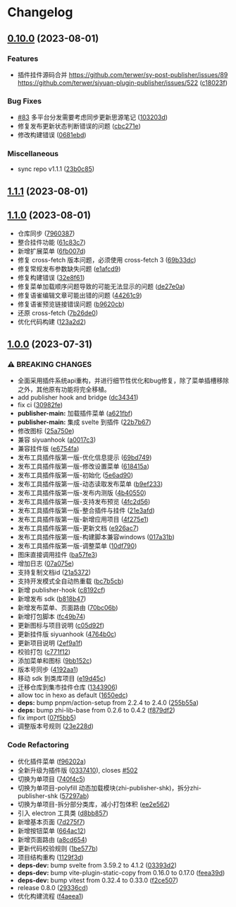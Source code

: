 # Changelog

## [0.10.0](https://github.com/terwer/sy-post-publisher/compare/v0.9.0...v0.10.0) (2023-08-01)
### Features
* 插件挂件源码合并 https://github.com/terwer/sy-post-publisher/issues/89 https://github.com/terwer/siyuan-plugin-publisher/issues/522 ([c18023f](https://github.com/terwer/siyuan-plugin-publisher/commit/c18023f3c9c9a649e1d08a84d89673d29b2a29db))
### Bug Fixes
* [#83](https://github.com/terwer/siyuan-plugin-publisher/issues/83) 多平台分发需要考虑同步更新思源笔记 ([103203d](https://github.com/terwer/siyuan-plugin-publisher/commit/103203d3ad867991f0d86909fcb82bcc2f0cd7ad))
* 修复发布更新状态判断错误的问题 ([cbc271e](https://github.com/terwer/sy-post-publisher/commit/cbc271ee793bb2bfd052ec6971b07b71abd9876f))
* 修改构建错误 ([0681ebd](https://github.com/terwer/siyuan-plugin-publisher/commit/0681ebd97572f2b6651a37c60e67669b8f9c563b))
### Miscellaneous
* sync repo v1.1.1 ([23b0c85](https://github.com/terwer/sy-post-publisher/commit/23b0c852aae9e7981b8d3cd3ec53b061c975064f))
## [1.1.1](https://github.com/terwer/siyuan-plugin-publisher/compare/v1.1.0...v1.1.1) (2023-08-01)
## [1.1.0](https://github.com/terwer/siyuan-plugin-publisher/compare/v1.0.0...v1.1.0) (2023-08-01)
* 仓库同步 ([7960387](https://github.com/terwer/siyuan-plugin-publisher/commit/7960387d1d11216d5bd072db4d26735cf277f048))
* 整合挂件功能 ([61c83c7](https://github.com/terwer/siyuan-plugin-publisher/commit/61c83c756c965235eed576a3c6f4e75cee3972f9))
* 新增扩展菜单 ([6fb007d](https://github.com/terwer/siyuan-plugin-publisher/commit/6fb007df7b04ee212065eb2135903e01a2ab5637))
* 修复 cross-fetch 版本问题，必须使用 cross-fetch 3 ([69b33dc](https://github.com/terwer/siyuan-plugin-publisher/commit/69b33dca0f04da05113dab530e03b23d1082c2b8))
* 修复常规发布参数缺失问题 ([e1afcd9](https://github.com/terwer/siyuan-plugin-publisher/commit/e1afcd923fe64fe53e44dd9df43c44ef5e433005))
* 修复构建错误 ([32e8f61](https://github.com/terwer/siyuan-plugin-publisher/commit/32e8f61d193d0a979c4417653bc8b202b0be7b04))
* 修复菜单加载顺序问题导致的可能无法显示的问题 ([de27e0a](https://github.com/terwer/siyuan-plugin-publisher/commit/de27e0a33fe3fa47dd2b9ea497a01aacea164fbc))
* 修复语雀编辑文章可能出错的问题 ([44261c9](https://github.com/terwer/siyuan-plugin-publisher/commit/44261c93fe776836ffa936b32725ae9748527f19))
* 修复语雀预览链接错误问题 ([b9620cb](https://github.com/terwer/siyuan-plugin-publisher/commit/b9620cb10b12d1a39d24cc47d06ed81f232f2013))
* 还原 cross-fetch ([7b26de0](https://github.com/terwer/siyuan-plugin-publisher/commit/7b26de09487866843a1cbca3c9695183cb22e7a9))
* 优化代码构建 ([123a2d2](https://github.com/terwer/siyuan-plugin-publisher/commit/123a2d2013adb19fbfe7a24fbf42893e8fc361f7))
## [1.0.0](https://github.com/terwer/siyuan-plugin-publisher/compare/v0.8.0...v1.0.0) (2023-07-31)
### ⚠ BREAKING CHANGES
* 全面采用插件系统api重构，并进行细节性优化和bug修复，除了菜单插槽移除之外，其他原有功能将完全移植。
* add publisher hook and bridge ([dc34341](https://github.com/terwer/siyuan-plugin-publisher/commit/dc343414cd1f120a6dde6bf34420ec8c30b42454))
* fix ci ([30982fe](https://github.com/terwer/siyuan-plugin-publisher/commit/30982fe6160805efbcfc1313e716e069e92d37b4))
* **publisher-main:** 加载插件菜单 ([a621fbf](https://github.com/terwer/siyuan-plugin-publisher/commit/a621fbf722cc04f5a18adca71524e33a7b43d4ab))
* **publisher-main:** 集成 svelte 到插件 ([22b7b67](https://github.com/terwer/siyuan-plugin-publisher/commit/22b7b6776ebcf586420419fb55eb1e332d1b8fa6))
* 修改图标 ([25a750e](https://github.com/terwer/siyuan-plugin-publisher/commit/25a750ef9db8789b028641c6906b495cabacdeaa))
* 兼容 siyuanhook ([a0017c3](https://github.com/terwer/siyuan-plugin-publisher/commit/a0017c39cf50e9960b4d459b5d66e622104dc0c4))
* 兼容挂件版 ([e6754fa](https://github.com/terwer/siyuan-plugin-publisher/commit/e6754fac6ebce00aaf74ee4dd1dbf15dc0f7a740))
* 发布工具插件版第一版-优化信息提示 ([69bd749](https://github.com/terwer/siyuan-plugin-publisher/commit/69bd7495bf1642e16815359e2bff6e12c640d68a))
* 发布工具插件版第一版-修改设置菜单 ([618415a](https://github.com/terwer/siyuan-plugin-publisher/commit/618415a1c561a9d284dd826b00126cdb4855774b))
* 发布工具插件版第一版-初始化 ([5e6ad90](https://github.com/terwer/siyuan-plugin-publisher/commit/5e6ad904a20ed5536c7dbc215199676d6b830764))
* 发布工具插件版第一版-动态读取发布菜单 ([b9ef233](https://github.com/terwer/siyuan-plugin-publisher/commit/b9ef233b5c9d8ad5c50cbec8d046e0ad9d74461e))
* 发布工具插件版第一版-发布内测版 ([4b40550](https://github.com/terwer/siyuan-plugin-publisher/commit/4b405502610894f0ff18221d69ac2679aba97605))
* 发布工具插件版第一版-支持发布预览 ([4fc2d56](https://github.com/terwer/siyuan-plugin-publisher/commit/4fc2d56b0c9cd4f20255073f5404bb147f0d9b59))
* 发布工具插件版第一版-整合插件与挂件 ([21e3afd](https://github.com/terwer/siyuan-plugin-publisher/commit/21e3afd68cdfd54d115ed14b9dc3689ef6d0500f))
* 发布工具插件版第一版-新增应用项目 ([4f275e1](https://github.com/terwer/siyuan-plugin-publisher/commit/4f275e1f5da54605d0bf89089a2020e09886da6a))
* 发布工具插件版第一版-更新文档 ([e926ac7](https://github.com/terwer/siyuan-plugin-publisher/commit/e926ac7769ad06da6bd21e5f19a11b108b48204f))
* 发布工具插件版第一版-构建脚本兼容windows ([017a31b](https://github.com/terwer/siyuan-plugin-publisher/commit/017a31b302f52c7651d698774aa039b0b5d7f242))
* 发布工具插件版第一版-调整菜单 ([10df790](https://github.com/terwer/siyuan-plugin-publisher/commit/10df790779e06d69c81dd0438070db0aab0c4ec0))
* 图床直接调用挂件 ([ba57fe3](https://github.com/terwer/siyuan-plugin-publisher/commit/ba57fe3c95fd3296a6efeded5abcb356277d3b9f))
* 增加日志 ([07a075e](https://github.com/terwer/siyuan-plugin-publisher/commit/07a075ed4a8c324491cacb0cc1ae1fa5a4029316))
* 支持复制文档id ([21a5372](https://github.com/terwer/siyuan-plugin-publisher/commit/21a5372de30f2975456bc31039ca21efb8817d96))
* 支持开发模式全自动热重载 ([bc7b5cb](https://github.com/terwer/siyuan-plugin-publisher/commit/bc7b5cb81c5c1800eb42844ed9cb7606d4aaacff))
* 新增 publisher-hook ([c8192cf](https://github.com/terwer/siyuan-plugin-publisher/commit/c8192cf337b9107af8cb9c23a8cdcd8c34be19e1))
* 新增发布 sdk ([b818b47](https://github.com/terwer/siyuan-plugin-publisher/commit/b818b4726a9000f81fce98ba3e3a9dd21c079bfc))
* 新增发布菜单、页面路由 ([70bc06b](https://github.com/terwer/siyuan-plugin-publisher/commit/70bc06b9a56f105ddf6db47620e52b9773b2a6f5))
* 新增打包脚本 ([fc49b74](https://github.com/terwer/siyuan-plugin-publisher/commit/fc49b74abd89f4f419d790f660fcbb521d4007c8))
* 更新图标与项目说明 ([c05d92f](https://github.com/terwer/siyuan-plugin-publisher/commit/c05d92f2dbfd2781fb7d19cca8e9bb73e0d5aff3))
* 更新挂件版 siyuanhook ([4764b0c](https://github.com/terwer/siyuan-plugin-publisher/commit/4764b0c78379be1f5f1e74ca56641c14a0652286))
* 更新项目说明 ([2ef9a1f](https://github.com/terwer/siyuan-plugin-publisher/commit/2ef9a1f886c3dfaae25abad79926328f75b4939f))
* 校验打包 ([c771f12](https://github.com/terwer/siyuan-plugin-publisher/commit/c771f12c688faa8f9505ca4bd2eeba161c75820c))
* 添加菜单和图标 ([9bb152c](https://github.com/terwer/siyuan-plugin-publisher/commit/9bb152cda8edb1385182caecee2dfe8c684298d6))
* 版本号同步 ([4192aa1](https://github.com/terwer/siyuan-plugin-publisher/commit/4192aa13c90a839fc3033e8a242c25d61c6cc7cf))
* 移动 sdk 到类库项目 ([e19d45c](https://github.com/terwer/siyuan-plugin-publisher/commit/e19d45c32e4c1933d8597f497658d62d940f9c72))
* 迁移仓库到集市挂件仓库 ([1343906](https://github.com/terwer/siyuan-plugin-publisher/commit/13439061349c43b080cb0c8fa1070e7af3e0b126))
* allow toc in hexo as default ([1650edc](https://github.com/terwer/siyuan-plugin-publisher/commit/1650edc8aaeb6f31eb72a4857bda50124e02d6d6))
* **deps:** bump pnpm/action-setup from 2.2.4 to 2.4.0 ([255b55a](https://github.com/terwer/siyuan-plugin-publisher/commit/255b55a488802c1e738ab4300346851cce749afc))
* **deps:** bump zhi-lib-base from 0.2.6 to 0.4.2 ([f879df2](https://github.com/terwer/siyuan-plugin-publisher/commit/f879df2e00be10709770dbaa172b4d6599ed0fde))
* fix import ([07f5bb5](https://github.com/terwer/siyuan-plugin-publisher/commit/07f5bb58f925faf92e203a8b24495b4d5f9cc793))
* 调整版本号规则 ([23e228d](https://github.com/terwer/siyuan-plugin-publisher/commit/23e228d60f76f006d6d119ee32a92d596c2dbb5b))
### Code Refactoring
* 优化插件菜单 ([f96202a](https://github.com/terwer/siyuan-plugin-publisher/commit/f96202aac973d7ff8379acaa4d9f44d548499626))
* 全新升级为插件版 ([0337410](https://github.com/terwer/siyuan-plugin-publisher/commit/0337410b2f4c6b8d4fc4519ac0526aa2fc40505c)), closes [#502](https://github.com/terwer/siyuan-plugin-publisher/issues/502)
* 切换为单项目 ([740f4c5](https://github.com/terwer/siyuan-plugin-publisher/commit/740f4c5ac8da2ee4202f216b8effa1f883d4a61b))
* 切换为单项目-polyfill 动态加载模块(zhi-publisher-shk)，拆分zhi-publisher-shk ([57297ab](https://github.com/terwer/siyuan-plugin-publisher/commit/57297ab015e639a283e0820288c4f4f069ae7e4a))
* 切换为单项目-拆分部分类库，减小打包体积 ([ee2e562](https://github.com/terwer/siyuan-plugin-publisher/commit/ee2e562b4f9c4a2f8b30c42f44253bdd8b25604e))
* 引入 electron 工具类 ([d8bb857](https://github.com/terwer/siyuan-plugin-publisher/commit/d8bb857f17611e5321131ea27bb8d3ba5c38f0d5))
* 新增基本页面 ([7d275f7](https://github.com/terwer/siyuan-plugin-publisher/commit/7d275f7a91d7da11b307222925d7855fdb414232))
* 新增按钮菜单 ([664ac12](https://github.com/terwer/siyuan-plugin-publisher/commit/664ac12223e10f2f572cde4b3fff0dc5dffe7c2e))
* 新增页面路由 ([a8cd654](https://github.com/terwer/siyuan-plugin-publisher/commit/a8cd6543413e8cd8d88bb443e9b915c509b2a470))
* 更新代码校验规则 ([1be577b](https://github.com/terwer/siyuan-plugin-publisher/commit/1be577b8842cc8772e50f3db2820c07b27913e97))
* 项目结构重构 ([1129f3d](https://github.com/terwer/siyuan-plugin-publisher/commit/1129f3d83e5bd297664bbd91e0d083af71ca1719))
* **deps-dev:** bump svelte from 3.59.2 to 4.1.2 ([03393d2](https://github.com/terwer/siyuan-plugin-publisher/commit/03393d2ec1a0373aea298dbfd685dd3e1fec8ff2))
* **deps-dev:** bump vite-plugin-static-copy from 0.16.0 to 0.17.0 ([feea39d](https://github.com/terwer/siyuan-plugin-publisher/commit/feea39d39bff74051fe0d68153b0628b00bff53f))
* **deps-dev:** bump vitest from 0.32.4 to 0.33.0 ([f2ce507](https://github.com/terwer/siyuan-plugin-publisher/commit/f2ce507ea537601d7dba21de84524274ec1cbee4))
* release 0.8.0 ([29336cd](https://github.com/terwer/siyuan-plugin-publisher/commit/29336cd847064971bc842e44aee75a8e90c226a8))
* 优化构建流程 ([f4aeea1](https://github.com/terwer/siyuan-plugin-publisher/commit/f4aeea1c618638a7774105a87b3e690d6d5d3927))